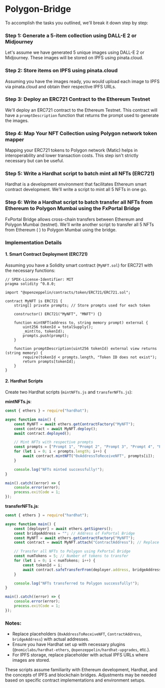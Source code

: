 # Polygon-Bridge

To accomplish the tasks you outlined, we'll break it down step by step:

### Step 1: Generate a 5-item collection using DALL-E 2 or Midjourney

Let's assume we have generated 5 unique images using DALL-E 2 or Midjourney. These images will be stored on IPFS using pinata.cloud.

### Step 2: Store items on IPFS using pinata.cloud

Assuming you have the images ready, you would upload each image to IPFS via pinata.cloud and obtain their respective IPFS URLs.

### Step 3: Deploy an ERC721 Contract to the   Ethereum Testnet

We'll deploy an ERC721 contract to the Ethereum Testnet. This contract will have a `promptDescription` function that returns the prompt used to generate the images.

### Step 4: Map Your NFT Collection using Polygon network token mapper

Mapping your ERC721 tokens to Polygon network (Matic) helps in interoperability and lower transaction costs. This step isn't strictly necessary but can be useful.

### Step 5: Write a Hardhat script to batch mint all NFTs (ERC721)

Hardhat is a development environment that facilitates Ethereum smart contract development. We'll write a script to mint all 5 NFTs in one go.

### Step 6: Write a Hardhat script to batch transfer all NFTs from Ethereum to Polygon Mumbai using the FxPortal Bridge

FxPortal Bridge allows cross-chain transfers between Ethereum and Polygon Mumbai (testnet). We'll write another script to transfer all 5 NFTs from Ethereum ( ) to Polygon Mumbai using the bridge.

### Implementation Details

#### 1. Smart Contract Deployment (ERC721)

Assuming you have a Solidity smart contract (`MyNFT.sol`) for ERC721 with the necessary functions:

```solidity
// SPDX-License-Identifier: MIT
pragma solidity ^0.8.0;

import "@openzeppelin/contracts/token/ERC721/ERC721.sol";

contract MyNFT is ERC721 {
    string[] private prompts; // Store prompts used for each token

    constructor() ERC721("MyNFT", "MNFT") {}

    function mintNFT(address to, string memory prompt) external {
        uint256 tokenId = totalSupply();
        _mint(to, tokenId);
        prompts.push(prompt);
    }

    function promptDescription(uint256 tokenId) external view returns (string memory) {
        require(tokenId < prompts.length, "Token ID does not exist");
        return prompts[tokenId];
    }
}
```

#### 2. Hardhat Scripts

Create two Hardhat scripts (`mintNFTs.js` and `transferNFTs.js`):

**mintNFTs.js**:

```javascript
const { ethers } = require("hardhat");

async function main() {
    const MyNFT = await ethers.getContractFactory("MyNFT");
    const contract = await MyNFT.deploy();
    await contract.deployed();

    // Mint NFTs with respective prompts
    const prompts = ["Prompt 1", "Prompt 2", "Prompt 3", "Prompt 4", "Prompt 5"];
    for (let i = 0; i < prompts.length; i++) {
        await contract.mintNFT("0xAddressToReceiveNFT", prompts[i]);
    }

    console.log("NFTs minted successfully!");
}

main().catch((error) => {
    console.error(error);
    process.exitCode = 1;
});
```

**transferNFTs.js**:

```javascript
const { ethers } = require("hardhat");

async function main() {
    const [deployer] = await ethers.getSigners();
    const bridgeAddress = ""; // Address of FxPortal Bridge
    const MyNFT = await ethers.getContractFactory("MyNFT");
    const contract = await MyNFT.attach("ContractAddress"); // Replace with deployed contract address

    // Transfer all NFTs to Polygon using FxPortal Bridge
    const numTokens = 5; // Number of tokens to transfer
    for (let i = 0; i < numTokens; i++) {
        const tokenId = i;
        await contract.safeTransferFrom(deployer.address, bridgeAddress, tokenId);
    }

    console.log("NFTs transferred to Polygon successfully!");
}

main().catch((error) => {
    console.error(error);
    process.exitCode = 1;
});
```

### Notes:

- Replace placeholders (`0xAddressToReceiveNFT`, `ContractAddress`, `bridgeAddress`) with actual addresses.
- Ensure you have Hardhat set up with necessary plugins (`@nomiclabs/hardhat-ethers`, `@openzeppelin/hardhat-upgrades`, etc.).
- For IPFS storage, replace placeholder with actual IPFS URLs where images are stored.

These scripts assume familiarity with Ethereum development, Hardhat, and the concepts of IPFS and blockchain bridges. Adjustments may be needed based on specific contract implementations and environment setups.

